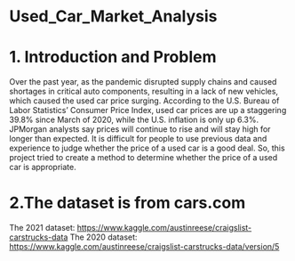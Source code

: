 # Used_Car_Market_Analysis
# 1. Introduction and Problem
Over the past year, as the pandemic disrupted supply chains and caused shortages in critical auto components, resulting in a lack of new vehicles, which caused the used car price surging. According to the U.S. Bureau of Labor Statistics’ Consumer Price Index, used car prices are up a staggering 39.8% since March of 2020, while the U.S. inflation is only up 6.3%. JPMorgan analysts say prices will continue to rise and will stay high for longer than expected. It is difficult for people to use previous data and experience to judge whether the price of a used car is a good deal. So, this project tried to create a method to determine whether the price of a used car is appropriate.

# 2.The dataset is from cars.com
The 2021 dataset: https://www.kaggle.com/austinreese/craigslist-carstrucks-data
The 2020 dataset: https://www.kaggle.com/austinreese/craigslist-carstrucks-data/version/5
